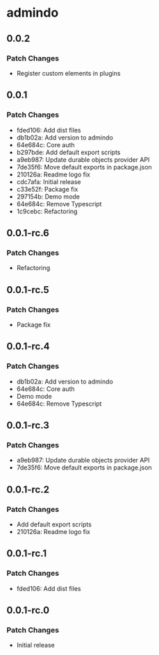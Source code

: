 # admindo

## 0.0.2

### Patch Changes

- Register custom elements in plugins

## 0.0.1

### Patch Changes

- fded106: Add dist files
- db1b02a: Add version to admindo
- 64e684c: Core auth
- b297bde: Add default export scripts
- a9eb987: Update durable objects provider API
- 7de35f6: Move default exports in package.json
- 210126a: Readme logo fix
- cdc7afa: Initial release
- c33e52f: Package fix
- 297154b: Demo mode
- 64e684c: Remove Typescript
- 1c9cebc: Refactoring

## 0.0.1-rc.6

### Patch Changes

- Refactoring

## 0.0.1-rc.5

### Patch Changes

- Package fix

## 0.0.1-rc.4

### Patch Changes

- db1b02a: Add version to admindo
- 64e684c: Core auth
- Demo mode
- 64e684c: Remove Typescript

## 0.0.1-rc.3

### Patch Changes

- a9eb987: Update durable objects provider API
- 7de35f6: Move default exports in package.json

## 0.0.1-rc.2

### Patch Changes

- Add default export scripts
- 210126a: Readme logo fix

## 0.0.1-rc.1

### Patch Changes

- fded106: Add dist files

## 0.0.1-rc.0

### Patch Changes

- Initial release
